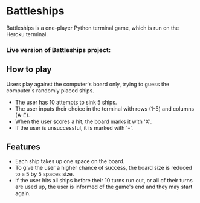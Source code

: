 # Battleships

Battleships is a one-player Python terminal game, which is run on the Heroku terminal.

### Live version of Battleships project:

## How to play

Users play against the computer's board only, trying to guess the computer's randomly placed ships. 

* The user has 10 attempts to sink 5 ships.
* The user inputs their choice in the terminal with rows (1-5) and columns (A-E).
* When the user scores a hit, the board marks it with 'X'.
* If the user is unsuccessful, it is marked with '-'.


## Features

* Each ship takes up one space on the board.
* To give the user a higher chance of success, the board size is reduced to a 5 by 5 spaces size.
* If the user hits all ships before their 10 turns run out, or all of their turns are used up, the user is informed of the game's end and they may start again.
